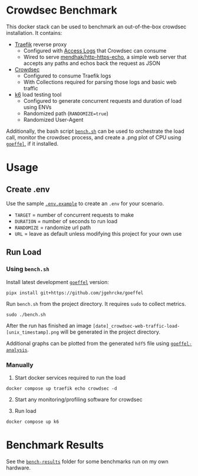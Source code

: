 # Crowdsec Benchmark

This docker stack can be used to benchmark an out-of-the-box crowdsec installation. It contains:

* [Traefik](https://doc.traefik.io/traefik/getting-started/install-traefik/) reverse proxy
  * Configured with [Access Logs](https://doc.traefik.io/traefik/observe/logs-and-access-logs/#access-logs) that Crowdsec can consume
  * Wired to serve [mendhak/http-https-echo](https://github.com/mendhak/docker-http-https-echo), a simple web server that accepts any paths and echos back the request as JSON
* [Crowdsec](https://docs.crowdsec.net/)
  * Configured to consume Traefik logs
  * With Collections required for parsing those logs and basic web traffic
* [k6](https://grafana.com/docs/k6/latest/) load testing tool
  * Configured to generate concurrent requests and duration of load using ENVs
  * Randomized path (`RANDOMIZE=true`)
  * Randomized User-Agent

Additionally, the bash script [`bench.sh`](/bench.sh) can be used to orchestrate the load call, monitor the crowdsec process, and create a .png plot of CPU using [`goeffel`](https://github.com/jgehrcke/goeffel), if it installed.

# Usage

## Create .env

Use the sample [`.env.example`](/.env.example) to create an `.env` for your scenario.

* `TARGET` = number of concurrent requests to make
* `DURATION` = number of seconds to run load
* `RANDOMIZE` = randomize url path
* `URL` = leave as default unless modifying this project for your own use

## Run Load

### Using `bench.sh`

Install latest development [`goeffel`](hhttps://github.com/jgehrcke/goeffel) version:

```shell
pipx install git+https://github.com/jgehrcke/goeffel
```

Run `bench.sh` from the project directory. It requires `sudo` to collect metrics.

```shell
sudo ./bench.sh
```

After the run has finished an image `[date]_crowdsec-web-traffic-load-[unix_timestamp].png` will be generated in the project directory.

Additional graphs can be plotted from the generated `hdf5` file using [`goeffel-analysis`](https://github.com/jgehrcke/goeffel?tab=readme-ov-file#goeffel-analysis-data-inspection-and-visualization).

### Manually

1. Start docker services required to run the load

```shell
docker compose up traefik echo crowdsec -d
```

2. Start any monitoring/profiling software for crowdsec

3. Run load

```shell
docker compose up k6
```

# Benchmark Results

See the [`bench-results`](/bench-results/) folder for some benchmarks run on my own hardware.